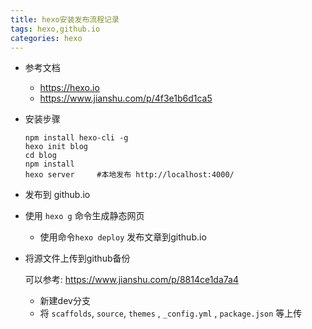 ```yaml
---
title: hexo安装发布流程记录
tags: hexo,github.io
categories: hexo
---
```


- 参考文档
  - https://hexo.io
  - https://www.jianshu.com/p/4f3e1b6d1ca5



- 安装步骤

  ```
  npm install hexo-cli -g
  hexo init blog
  cd blog
  npm install
  hexo server     #本地发布 http://localhost:4000/
  
  ```

  

- 发布到 github.io
- 使用  `hexo g` 命令生成静态网页
  - 使用命令`hexo deploy`  发布文章到github.io



- 将源文件上传到github备份

  可以参考: https://www.jianshu.com/p/8814ce1da7a4

  - 新建dev分支
  - 将 `scaffolds`,  `source`, `themes` , `_config.yml` , `package.json` 等上传